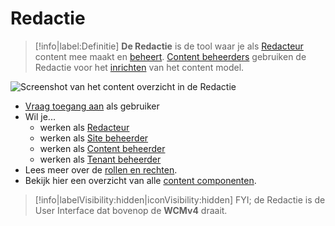 # Redactie

> [!info|label:Definitie]
> **De Redactie** is de tool waar je als [Redacteur](/redactie/content/toegang-redacteur) content mee maakt en [beheert](/redactie/content/content-beheren). [Content beheerders](/redactie/content/toegang-content-beheerder) gebruiken de Redactie voor het [inrichten](/redactie/content/inrichten) van het content model.


![Screenshot van het content overzicht in de Redactie](/assets/redactie-content-overzicht.jpg 'Screenshot van het content overzicht in de Redactie')

* [Vraag toegang aan](/redactie/content/toegang-aanvragen) als gebruiker
* Wil je...
  * werken als [Redacteur](/redactie/content/toegang-redacteur)
  * werken als [Site beheerder](/redactie/content/toegang-site-beheerder)
  * werken als [Content beheerder](/redactie/content/toegang-content-beheerder)
  * werken als [Tenant beheerder](/redactie/content/toegang-tenant-beheerder)
* Lees meer over de [rollen en rechten](/redactie/content/toegang-rollen-rechten).
* Bekijk hier een overzicht van alle [content componenten](/redactie/content/inrichten-cc).


> [!info|labelVisibility:hidden|iconVisibility:hidden]
> FYI; de Redactie is de User Interface dat bovenop de **WCMv4** draait.